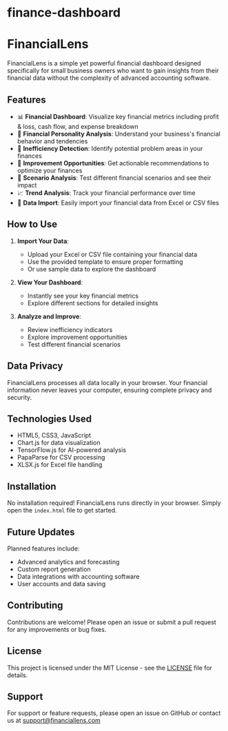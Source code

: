 # finance-dashboard
# FinancialLens

FinancialLens is a simple yet powerful financial dashboard designed specifically for small business owners who want to gain insights from their financial data without the complexity of advanced accounting software.

## Features

- 📊 **Financial Dashboard**: Visualize key financial metrics including profit & loss, cash flow, and expense breakdown
- 🧠 **Financial Personality Analysis**: Understand your business's financial behavior and tendencies
- 🚨 **Inefficiency Detection**: Identify potential problem areas in your finances
- 🚀 **Improvement Opportunities**: Get actionable recommendations to optimize your finances
- 🔮 **Scenario Analysis**: Test different financial scenarios and see their impact
- 📈 **Trend Analysis**: Track your financial performance over time
- 💾 **Data Import**: Easily import your financial data from Excel or CSV files

## How to Use

1. **Import Your Data**:
   - Upload your Excel or CSV file containing your financial data
   - Use the provided template to ensure proper formatting
   - Or use sample data to explore the dashboard

2. **View Your Dashboard**:
   - Instantly see your key financial metrics
   - Explore different sections for detailed insights

3. **Analyze and Improve**:
   - Review inefficiency indicators
   - Explore improvement opportunities
   - Test different financial scenarios

## Data Privacy

FinancialLens processes all data locally in your browser. Your financial information never leaves your computer, ensuring complete privacy and security.

## Technologies Used

- HTML5, CSS3, JavaScript
- Chart.js for data visualization
- TensorFlow.js for AI-powered analysis
- PapaParse for CSV processing
- XLSX.js for Excel file handling

## Installation

No installation required! FinancialLens runs directly in your browser. Simply open the `index.html` file to get started.

## Future Updates

Planned features include:
- Advanced analytics and forecasting
- Custom report generation
- Data integrations with accounting software
- User accounts and data saving

## Contributing

Contributions are welcome! Please open an issue or submit a pull request for any improvements or bug fixes.

## License

This project is licensed under the MIT License - see the [LICENSE](LICENSE) file for details.

## Support

For support or feature requests, please open an issue on GitHub or contact us at support@financiallens.com
